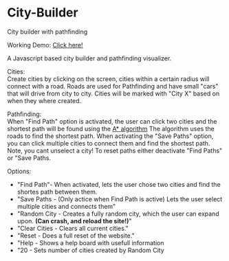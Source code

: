 # City-Builder
City builder with pathfinding

Working Demo: <a href="https://joexbayer.github.io/City-Builder/">Click here!</a>

A Javascript based city builder and pathfinding visualizer.

Cities: <br>
Create cities by clicking on the screen, cities within a certain radius will connect 
with a road. Roads are used for Pathfinding and have small "cars" that will drive from city to city.
Cities will be marked with "City X" based on when they where created.

Pathfinding: <br>
When "Find Path" option is activated, the user can click two cities and the shortest path will be found
using the <a href="https://en.wikipedia.org/wiki/A*_search_algorithm">A* algorithm</a>
The algorithm uses the roads to find the shortest path. When activating the "Save Paths" option, you can
click multiple cities to connect them and find the shortest path. Note, you cant unselect a city! To reset paths
either deactivate "Find Paths" or "Save Paths.

Options:
<ul>
  <li>"Find Path"- When activated, lets the user chose two cities and find the shortes path between them.</li>
  <li>"Save Paths - (Only actice when Find Path is active) Lets the user select multiple cities and connects them"</li>
  <li>"Random City - Creates a fully random city, which the user can expand upon. <b>(Can crash, and reload the site!)</b>"</li>
  <li>"Clear Cities - Clears all current cities."</li>
  <li>"Reset - Does a full reset of the website."</li>
  <li>"Help - Shows a help board with usefull information</li>
  <li>"20 - Sets number of cities created by Random City</li>
</ul>

